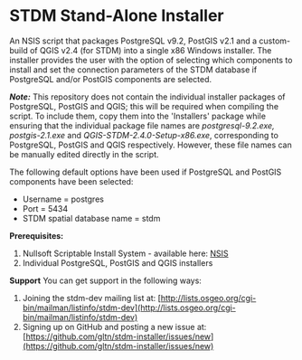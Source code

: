 STDM Stand-Alone Installer
=======================

An NSIS script that packages PostgreSQL v9.2, PostGIS v2.1 and a custom-build of QGIS v2.4 (for STDM) into a single x86 Windows installer. The installer provides the user with the option of selecting which components to install and set the connection parameters of the STDM database if PostgreSQL and/or PostGIS components are selected.

***Note:*** This repository does not contain the individual installer packages of PostgreSQL, PostGIS and QGIS; this will be required when compiling the script. To include them, copy them into the 'Installers' package while ensuring that the individual package file names are *postgresql-9.2.exe, postgis-2.1.exe* and *QGIS-STDM-2.4.0-Setup-x86.exe*, corresponding to PostgreSQL, PostGIS and QGIS respectively. However, these file names can be manually edited directly in the script.

The following default options have been used if PostgreSQL and PostGIS components have been selected:
* Username = postgres
* Port = 5434
* STDM spatial database name = stdm

**Prerequisites:**
 1. Nullsoft Scriptable Install System - available here: [NSIS](http://nsis.sourceforge.net/Main_Page)
 2. Individual PostgreSQL, PostGIS and QGIS installers

**Support**
You can get support in the following ways:

 1. Joining the stdm-dev mailing list at: [http://lists.osgeo.org/cgi-bin/mailman/listinfo/stdm-dev](http://lists.osgeo.org/cgi-bin/mailman/listinfo/stdm-dev)
 2. Signing up on GitHub and posting a new issue at: [https://github.com/gltn/stdm-installer/issues/new](https://github.com/gltn/stdm-installer/issues/new)




